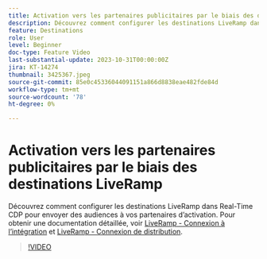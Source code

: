 ```yaml
---
title: Activation vers les partenaires publicitaires par le biais des destinations LiveRamp
description: Découvrez comment configurer les destinations LiveRamp dans Real-Time CDP pour envoyer des audiences à vos partenaires d’activation.
feature: Destinations
role: User
level: Beginner
doc-type: Feature Video
last-substantial-update: 2023-10-31T00:00:00Z
jira: KT-14274
thumbnail: 3425367.jpeg
source-git-commit: 85e0c45336044091151a866d8838eae482fde84d
workflow-type: tm+mt
source-wordcount: '78'
ht-degree: 0%

---
```



# Activation vers les partenaires publicitaires par le biais des destinations LiveRamp

Découvrez comment configurer les destinations LiveRamp dans Real-Time CDP pour envoyer des audiences à vos partenaires d’activation. Pour obtenir une documentation détaillée, voir [LiveRamp - Connexion à l’intégration](https://experienceleague.adobe.com/docs/experience-platform/destinations/catalog/advertising/liveramp-onboarding.html) et [LiveRamp - Connexion de distribution](https://experienceleague.adobe.com/docs/experience-platform/destinations/catalog/advertising/liveramp-distribution.html).

>[!VIDEO](https://video.tv.adobe.com/v/3425367/?learn=on)
